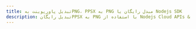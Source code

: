 ---title: تبدیل پاورپوینت بهPNG، PPSX به PNG مبدل رایگان یا Nodejs SDKdescription: تبدیل رایگانPPSX به PNG با استفاده از Nodejs Cloud APIs & SDK. همچنین اسناد Microsoft PowerPoint را در Cloud ایجاد، ویرایش و رندر کنید.---